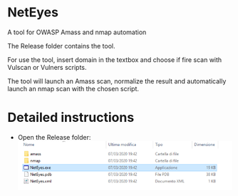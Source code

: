 # NetEyes
A tool for OWASP Amass and nmap automation

The Release folder contains the tool.

For use the tool, insert domain in the textbox and choose if fire scan with Vulscan or Vulners scripts.

The tool will launch an Amass scan, normalize the result and automatically launch an nmap scan with the chosen script.

# Detailed instructions

- Open the Release folder:
![Release Folder](https://raw.githubusercontent.com/randomtable/NetEyes/master/Images/1.png)
